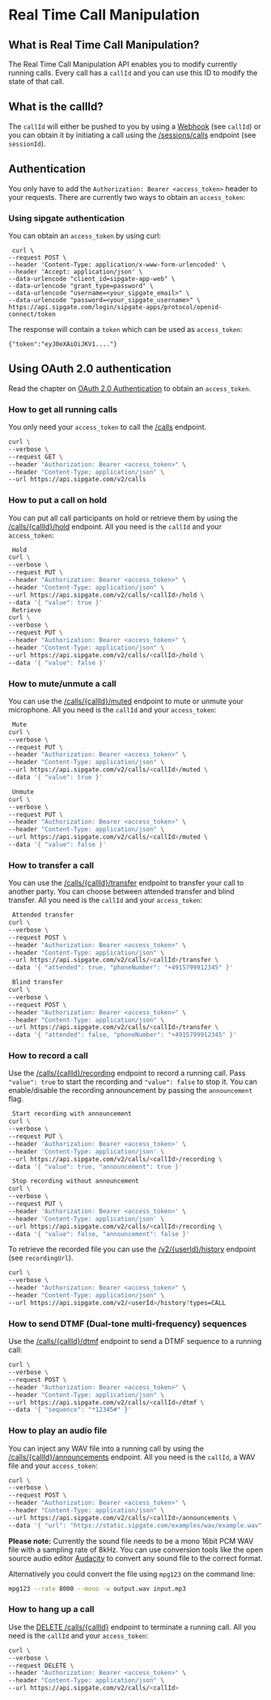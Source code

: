 # Real Time Call Manipulation

## What is Real Time Call Manipulation?

The Real Time Call Manipulation API enables you to modify currently running calls. Every call has a `callId` and you can use this ID to modify the state of that call.

## What is the callId?

The `callId` will either be pushed to you by using a [Webhook](../push-api/api-reference/#the-post-request)  (see `callId`) or you can obtain it by initiating a call using the [/sessions/calls][swagger] endpoint (see `sessionId`).

## Authentication

You only have to add the `Authorization: Bearer <access_token>` header to your requests.
There are currently two ways to obtain an `access_token`:

### Using sipgate authentication
 
You can obtain an `access_token` by using curl:

```shell
 curl \
--request POST \
--header 'Content-Type: application/x-www-form-urlencoded' \
--header 'Accept: application/json' \
--data-urlencode "client_id=sipgate-app-web" \
--data-urlencode "grant_type=password" \
--data-urlencode "username=<your_sipgate_email>" \
--data-urlencode "password=<your_sipgate_username>" \
https://api.sipgate.com/login/sipgate-apps/protocol/openid-connect/token
```

The response will contain a `token` which can be used as `access_token`:
```
{"token":"eyJ0eXAiOiJKV1...."}
```

## Using OAuth 2.0 authentication

Read the chapter on [OAuth 2.0 Authentication](authentication#oauth2) to obtain an `access_token`.



### How to get all running calls

You only need your `access_token` to call the [/calls][swagger] endpoint.

```bash
curl \
--verbose \
--request GET \
--header "Authorization: Bearer <access_token>" \
--header "Content-Type: application/json" \
--url https://api.sipgate.com/v2/calls
```


### How to put a call on hold

You can put all call participants on hold or retrieve them by using the [/calls/{callId}/hold][swagger] endpoint. All you need is the `callId` and your `access_token`:

```bash
 Hold
curl \
--verbose \
--request PUT \
--header "Authorization: Bearer <access_token>" \
--header "Content-Type: application/json" \
--url https://api.sipgate.com/v2/calls/<callId>/hold \
--data '{ "value": true }'
 Retrieve
curl \
--verbose \
--request PUT \
--header "Authorization: Bearer <access_token>" \
--header "Content-Type: application/json" \
--url https://api.sipgate.com/v2/calls/<callId>/hold \
--data '{ "value": false }'
```

### How to mute/unmute a call

You can use the [/calls/{callId}/muted][swagger] endpoint to mute or unmute your microphone. All you need is the `callId` and your `access_token`:

```bash
 Mute
curl \
--verbose \
--request PUT \
--header "Authorization: Bearer <access_token>" \
--header "Content-Type: application/json" \
--url https://api.sipgate.com/v2/calls/<callId>/muted \
--data '{ "value": true }'

 Unmute
curl \
--verbose \
--request PUT \
--header "Authorization: Bearer <access_token>" \
--header "Content-Type: application/json" \
--url https://api.sipgate.com/v2/calls/<callId>/muted \
--data '{ "value": false }'
```

### How to transfer a call

You can use the [/calls/{callId}/transfer][swagger] endpoint to transfer your call to another party. You can choose between attended transfer and blind transfer. All you need is the `callId` and your `access_token`:

```bash
 Attended transfer
curl \
--verbose \
--request POST \
--header "Authorization: Bearer <access_token>" \
--header "Content-Type: application/json" \
--url https://api.sipgate.com/v2/calls/<callId>/transfer \
--data '{ "attended": true, "phoneNumber": "+4915799912345" }'

 Blind transfer
curl \
--verbose \
--request POST \
--header "Authorization: Bearer <access_token>" \
--header "Content-Type: application/json" \
--url https://api.sipgate.com/v2/calls/<callId>/transfer \
--data '{ "attended": false, "phoneNumber": "+4915799912345" }'
```

### How to record a call

Use the [/calls/{callId}/recording][swagger] endpoint to record a running call. 
Pass `"value": true` to start the recording and `"value": false` to stop it.
You can enable/disable the recording announcement by passing the `announcement` flag.

```bash
 Start recording with announcement
curl \
--verbose \
--request PUT \
--header 'Authorization: Bearer <access_token>' \
--header 'Content-Type: application/json' \
--url https://api.sipgate.com/v2/calls/<callId>/recording \
--data '{ "value": true, "announcement": true }'

 Stop recording without announcement
curl \
--verbose \
--request PUT \
--header 'Authorization: Bearer <access_token>' \
--header 'Content-Type: application/json' \
--url https://api.sipgate.com/v2/calls/<callId>/recording \
--data '{ "value": false, "announcement": false }'
```

To retrieve the recorded file you can use the [/v2/{userId}/history][swagger] endpoint (see `recordingUrl`).

```bash
curl \
--verbose \
--header "Authorization: Bearer <access_token>" \
--header "Content-Type: application/json" \
--url https://api.sipgate.com/v2/<userId>/history?types=CALL
```

### How to send DTMF (Dual-tone multi-frequency) sequences

Use the [/calls/{callId}/dtmf][swagger] endpoint to send a DTMF sequence to a running call:

```bash
curl \
--verbose \
--request POST \
--header "Authorization: Bearer <access_token>" \
--header "Content-Type: application/json" \
--url https://api.sipgate.com/v2/calls/<callId>/dtmf \
--data '{ "sequence": "*12345#" }'
```

### How to play an audio file

You can inject any WAV file into a running call by using the [/calls/{callId}/announcements][swagger] endpoint. All you need is the `callId`, a WAV file and your `access_token`:

```bash
curl \
--verbose \
--request POST \
--header "Authorization: Bearer <access_token>" \
--header "Content-Type: application/json" \
--url https://api.sipgate.com/v2/calls/<callId>/announcements \
--data '{ "url": "https://static.sipgate.com/examples/wav/example.wav" }'
```

**Please note:** Currently the sound file needs to be a mono 16bit PCM WAV file with a sampling rate of 8kHz. You can use conversion tools like the open source audio editor [Audacity](http://www.audacityteam.org/) to convert any sound file to the correct format.

Alternatively you could convert the file using `mpg123` on the command line:

```bash
mpg123 --rate 8000 --mono -w output.wav input.mp3
```

### How to hang up a call

Use the [DELETE /calls/{callId}][swagger] endpoint to terminate a running call. All you need is the `callId` and your `access_token`:

```bash
curl \
--verbose \
--request DELETE \
--header "Authorization: Bearer <access_token>" \
--header "Content-Type: application/json" \
--url https://api.sipgate.com/v2/calls/<callId>
```

[swagger]: https://api.sipgate.com/v2/doc
